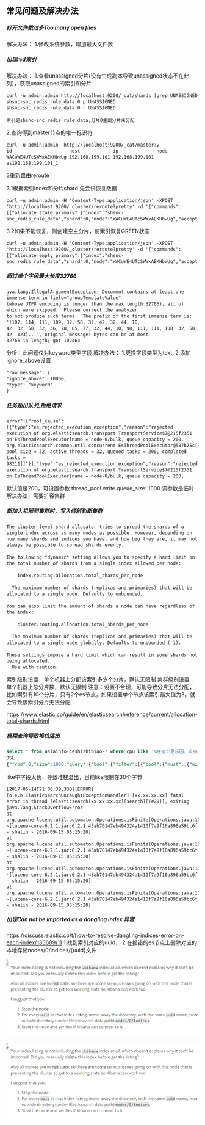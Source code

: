 
## 常见问题及解决办法

##### 打开文件数过多Too many open files

解决办法：
 1.修改系统参数，增加最大文件数

##### 出现red索引

解决办法：
 1.查看unassigned分片(没有生成副本导致unassigned状态不在此列），获取unassigned的索引和分片

```
curl -u admin:admin http://localhost:9200/_cat/shards |grep UNASSIGNED
shsnc-snc_redis_rule_data 0 p UNASSIGNED                             
shsnc-snc_redis_rule_data 0 r UNASSIGNED 

索引是shsnc-snc_redis_rule_data,分片0主副分片未分配
```

2.查询得到master节点的唯一标识符

```
curl -u admin:admin  http://localhost:9200/_cat/master?v
id                     host            ip              node
WACuWE4UTcSWWxAEKHbwUg 192.168.199.101 192.168.199.101 es192.168.199.101_1
```

3重新路由reroute

3.1根据索引index和分片shard 先尝试恢复数据

```
curl –u admin:admin -H 'Content-Type:application/json' -XPOST  'http://localhost:9200/_cluster/reroute?pretty' -d '{"commands":[{"allocate_stale_primary":{"index":"shsnc-snc_redis_rule_data","shard":0,"node":"WACuWE4UTcSWWxAEKHbwUg","accept_data_loss":true}}]}'
```

3.2如果不能恢复，则创建空主分片，使索引恢复GREEN状态

```
curl –u admin:admin -H 'Content-Type:application/json' -XPOST  'http://localhost:9200/_cluster/reroute?pretty' -d '{"commands":[{"allocate_empty_primary":{"index":"shsnc-snc_redis_rule_data","shard":0,"node":"WACuWE4UTcSWWxAEKHbwUg","accept_data_loss":true}}]}'
```



##### 超过单个字段最大长度32766
```
ava.lang.IllegalArgumentException: Document contains at least one immense term in field="groupTemplateValue" 
(whose UTF8 encoding is longer than the max length 32766), all of which were skipped.  Please correct the analyzer 
to not produce such terms.  The prefix of the first immense term is: '[102, 114, 111, 109, 32, 58, 32, 42, 32, 44, 10, 
42, 32, 58, 32, 36, 78, 85, 77, 32, 44, 10, 98, 111, 111, 108, 32, 58, 32, 123]...', original message: bytes can be at most 
32766 in length; got 102464
```
分析：此问题仅对keyword类型字段
解决办法：
1.更换字段类型为text,
2.添加ignore_above设置

```
"raw_message": {
"ignore_above": 10000,
"type": "keyword"
}
```
##### 任务超出队列,拒绝请求
```
error":{"root_cause":[{"type":"es_rejected_execution_exception","reason":"rejected execution of org.elasticsearch.transport.TransportService$7@215f2351 on EsThreadPoolExecutor[name = node-0/bulk, queue capacity = 200, org.elasticsearch.common.util.concurrent.EsThreadPoolExecutor@587b75c[Running, pool size = 32, active threads = 32, queued tasks = 200, completed tasks = 98211]]"}],"type":"es_rejected_execution_exception","reason":"rejected execution of org.elasticsearch.transport.TransportService$7@215f2351 on EsThreadPoolExecutor[name = node-0/bulk, queue capacity = 200,
```
默认值是200，可设置参数
thread_pool.write.queue_size: 1000
调参数是临时解决办法，需要扩容集群
##### 新加入机器到集群时，写入倾斜到新集群
```
The cluster-level shard allocator tries to spread the shards of a single index across as many nodes as possible. However, depending on how many shards and indices you have, and how big they are, it may not always be possible to spread shards evenly.

The following *dynamic* setting allows you to specify a hard limit on the total number of shards from a single index allowed per node:

    index.routing.allocation.total_shards_per_node

  The maximum number of shards (replicas and primaries) that will be allocated to a single node. Defaults to unbounded.

You can also limit the amount of shards a node can have regardless of the index:

    cluster.routing.allocation.total_shards_per_node

  The maximum number of shards (replicas and primaries) that will be allocated to a single node globally. Defaults to unbounded (-1).

These settings impose a hard limit which can result in some shards not being allocated.
  Use with caution.
```
索引级别设置：单个机器上分配该索引多少个分片，默认无限制
集群级别设置：单个机器上总分片数，默认无限制
注意：设置不合理，可能导致分片无法分配，比如索引有10个分片，只有2个es节点，如果设置单个节点该索引最大值为3，就会导致该索引分片无法分配

https://www.elastic.co/guide/en/elasticsearch/reference/current/allocation-total-shards.html



##### 模糊查询导致堆栈溢出
```sql
select * from asiainfo-ceshizhibiao-* where cpu like '%在迪士尼乐园，点亮心中奇梦。它是一个充满创造力、冒险精神与无穷精彩的快地。您可在此游览全球最大的迪士%' 
DSL
{"from":0,"size":1000,"query":{"bool":{"filter":[{"bool":{"must":[{"wildcard":{"cpu":{"wildcard":"*在迪士尼乐园，点亮心中奇梦。它是一个充满创造力、冒险精神与无穷精彩的快地。您可在此游览全球最大的迪士*","boost":1.0}}}],"adjust_pure_negative":true,"boost":1.0}}],"adjust_pure_negative":true,"boost":1.0}}}

```
like中字段太长，导致堆栈溢出，目前like限制在30个字节
```
[2017-06-14T21:06:39,330][ERROR][o.e.b.ElasticsearchUncaughtExceptionHandler] [xx.xx.xx.xx] fatal error in thread [elasticsearch[xx.xx.xx.xx][search][T#29]], exiting
java.lang.StackOverflowError
at org.apache.lucene.util.automaton.Operations.isFinite(Operations.java:1053) ~[lucene-core-6.2.1.jar:6.2.1 43ab70147eb494324a1410f7a9f16a896a59bc6f - shalin - 2016-09-15 05:15:20]
at org.apache.lucene.util.automaton.Operations.isFinite(Operations.java:1053) ~[lucene-core-6.2.1.jar:6.2.1 43ab70147eb494324a1410f7a9f16a896a59bc6f - shalin - 2016-09-15 05:15:20]
at org.apache.lucene.util.automaton.Operations.isFinite(Operations.java:1053) ~[lucene-core-6.2.1.jar:6.2.1 43ab70147eb494324a1410f7a9f16a896a59bc6f - shalin - 2016-09-15 05:15:20]
at org.apache.lucene.util.automaton.Operations.isFinite(Operations.java:1053) ~[lucene-core-6.2.1.jar:6.2.1 43ab70147eb494324a1410f7a9f16a896a59bc6f - shalin - 2016-09-15 05:15:20]
```
##### 出现Can not be imported as a dangling index 异常

https://discuss.elastic.co/t/how-to-resolve-dangling-indices-error-on-each-index/130609/11
1.找到索引对应的uuid，
2.在报错的es节点上删除对应的本地存储nodes/0/indices/{uuid}文件



![](/images/Elasticsearch介绍/elasticsearch9.bmp)

![](Elasticsearch介绍/elasticsearch9.bmp)
